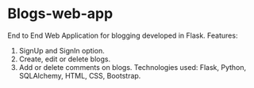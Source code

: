 # Blogs-web-app

End to End Web Application for blogging developed in Flask. 
Features:
1. SignUp and SignIn option. 
2. Create, edit or delete blogs. 
3. Add or delete comments on blogs. 
Technologies used: Flask, Python, SQLAlchemy, HTML, CSS, Bootstrap.
